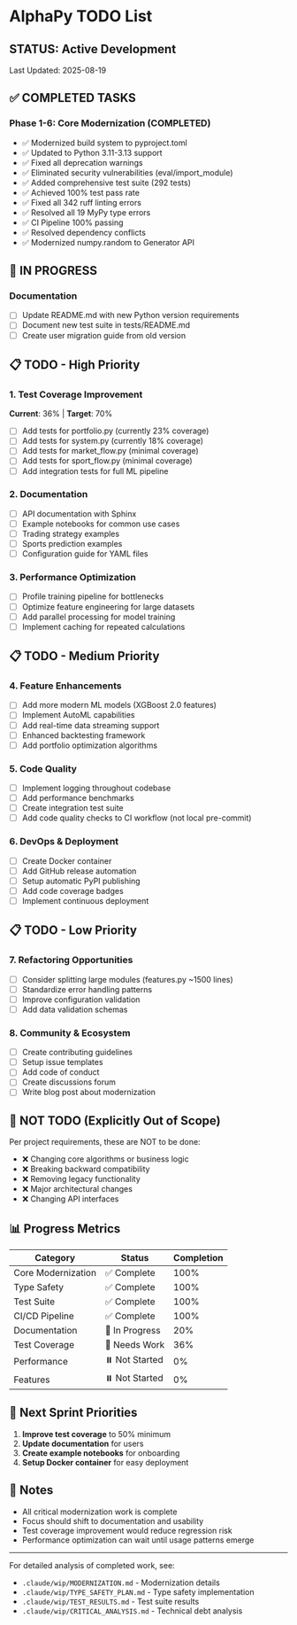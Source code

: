 # AlphaPy TODO List

## STATUS: Active Development

Last Updated: 2025-08-19

## ✅ COMPLETED TASKS

### Phase 1-6: Core Modernization (COMPLETED)
- ✅ Modernized build system to pyproject.toml
- ✅ Updated to Python 3.11-3.13 support
- ✅ Fixed all deprecation warnings
- ✅ Eliminated security vulnerabilities (eval/import_module)
- ✅ Added comprehensive test suite (292 tests)
- ✅ Achieved 100% test pass rate
- ✅ Fixed all 342 ruff linting errors
- ✅ Resolved all 19 MyPy type errors
- ✅ CI Pipeline 100% passing
- ✅ Resolved dependency conflicts
- ✅ Modernized numpy.random to Generator API

## 🔄 IN PROGRESS

### Documentation
- [ ] Update README.md with new Python version requirements
- [ ] Document new test suite in tests/README.md
- [ ] Create user migration guide from old version

## 📋 TODO - High Priority

### 1. Test Coverage Improvement
**Current**: 36% | **Target**: 70%
- [ ] Add tests for portfolio.py (currently 23% coverage)
- [ ] Add tests for system.py (currently 18% coverage)
- [ ] Add tests for market_flow.py (minimal coverage)
- [ ] Add tests for sport_flow.py (minimal coverage)
- [ ] Add integration tests for full ML pipeline

### 2. Documentation
- [ ] API documentation with Sphinx
- [ ] Example notebooks for common use cases
- [ ] Trading strategy examples
- [ ] Sports prediction examples
- [ ] Configuration guide for YAML files

### 3. Performance Optimization
- [ ] Profile training pipeline for bottlenecks
- [ ] Optimize feature engineering for large datasets
- [ ] Add parallel processing for model training
- [ ] Implement caching for repeated calculations

## 📋 TODO - Medium Priority

### 4. Feature Enhancements
- [ ] Add more modern ML models (XGBoost 2.0 features)
- [ ] Implement AutoML capabilities
- [ ] Add real-time data streaming support
- [ ] Enhanced backtesting framework
- [ ] Add portfolio optimization algorithms

### 5. Code Quality
- [ ] Implement logging throughout codebase
- [ ] Add performance benchmarks
- [ ] Create integration test suite
- [ ] Add code quality checks to CI workflow (not local pre-commit)

### 6. DevOps & Deployment
- [ ] Create Docker container
- [ ] Add GitHub release automation
- [ ] Setup automatic PyPI publishing
- [ ] Add code coverage badges
- [ ] Implement continuous deployment

## 📋 TODO - Low Priority

### 7. Refactoring Opportunities
- [ ] Consider splitting large modules (features.py ~1500 lines)
- [ ] Standardize error handling patterns
- [ ] Improve configuration validation
- [ ] Add data validation schemas

### 8. Community & Ecosystem
- [ ] Create contributing guidelines
- [ ] Setup issue templates
- [ ] Add code of conduct
- [ ] Create discussions forum
- [ ] Write blog post about modernization

## 🚫 NOT TODO (Explicitly Out of Scope)

Per project requirements, these are NOT to be done:
- ❌ Changing core algorithms or business logic
- ❌ Breaking backward compatibility
- ❌ Removing legacy functionality
- ❌ Major architectural changes
- ❌ Changing API interfaces

## 📊 Progress Metrics

| Category | Status | Completion |
|----------|--------|------------|
| Core Modernization | ✅ Complete | 100% |
| Type Safety | ✅ Complete | 100% |
| Test Suite | ✅ Complete | 100% |
| CI/CD Pipeline | ✅ Complete | 100% |
| Documentation | 🔄 In Progress | 20% |
| Test Coverage | 🔄 Needs Work | 36% |
| Performance | ⏸️ Not Started | 0% |
| Features | ⏸️ Not Started | 0% |

## 🎯 Next Sprint Priorities

1. **Improve test coverage** to 50% minimum
2. **Update documentation** for users
3. **Create example notebooks** for onboarding
4. **Setup Docker container** for easy deployment

## 📝 Notes

- All critical modernization work is complete
- Focus should shift to documentation and usability
- Test coverage improvement would reduce regression risk
- Performance optimization can wait until usage patterns emerge

---

For detailed analysis of completed work, see:
- `.claude/wip/MODERNIZATION.md` - Modernization details
- `.claude/wip/TYPE_SAFETY_PLAN.md` - Type safety implementation
- `.claude/wip/TEST_RESULTS.md` - Test suite results
- `.claude/wip/CRITICAL_ANALYSIS.md` - Technical debt analysis